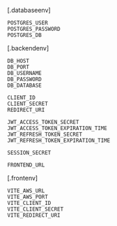 [.databaseenv]
```
POSTGRES_USER
POSTGRES_PASSWORD
POSTGRES_DB

```
[.backendenv]
```
DB_HOST
DB_PORT
DB_USERNAME
DB_PASSWORD
DB_DATABASE

CLIENT_ID
CLIENT_SECRET
REDIRECT_URI

JWT_ACCESS_TOKEN_SECRET
JWT_ACCESS_TOKEN_EXPIRATION_TIME
JWT_REFRESH_TOKEN_SECRET
JWT_REFRESH_TOKEN_EXPIRATION_TIME

SESSION_SECRET

FRONTEND_URL

```
[.frontenv]
```
VITE_AWS_URL
VITE_AWS_PORT
VITE_CLIENT_ID
VITE_CLIENT_SECRET
VITE_REDIRECT_URI
```